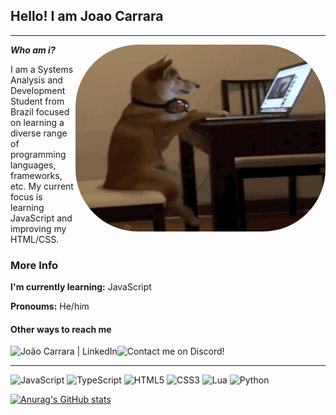 ## Hello! I am Joao Carrara

---

***Who am i?***   <img align="right" alt="Coding" width="400" src="assets/dog.gif"  height="299" width="302" style="border-radius:100px">

I am a Systems Analysis and Development Student from Brazil focused on learning a diverse range of programming languages, frameworks, etc. My current focus is learning JavaScript and improving my HTML/CSS.


### More Info
**I'm currently learning:**  JavaScript

**Pronoums:** He/him

#### Other ways to reach me 

<a href="https://www.linkedin.com/in/queirozcarrara/" target="_blank">
  <img src="https://img.shields.io/badge/LinkedIn-0077B5?style=for-the-badge&logo=linkedin&logoColor=white"  alt="João Carrara | LinkedIn" align="left" />
</a> <a href="https://discord.com/users/260403711434555393/" target="_blank">
  <img src="https://img.shields.io/badge/Discord-7289DA?style=for-the-badge&logo=discord&logoColor=white "  alt="Contact me on Discord!" align="left" />
</a>

<br/>

---

![JavaScript](https://img.shields.io/badge/javascript-%23323330.svg?style=for-the-badge&logo=javascript&logoColor=%23F7DF1E) ![TypeScript](https://img.shields.io/badge/typescript-%23007ACC.svg?style=for-the-badge&logo=typescript&logoColor=white) ![HTML5](https://img.shields.io/badge/html5-%23E34F26.svg?style=for-the-badge&logo=html5&logoColor=white) ![CSS3](https://img.shields.io/badge/css3-%231572B6.svg?style=for-the-badge&logo=css3&logoColor=white) ![Lua](https://img.shields.io/badge/lua-%232C2D72.svg?style=for-the-badge&logo=lua&logoColor=white) ![Python](https://img.shields.io/badge/python-3670A0?style=for-the-badge&logo=python&logoColor=ffdd54) 


[![Anurag's GitHub stats](https://github-readme-stats.vercel.app/api?username=Carrara1&theme=github_dark&hide_border&count_private=true)](https://github.com/anuraghazra/github-readme-stats)


